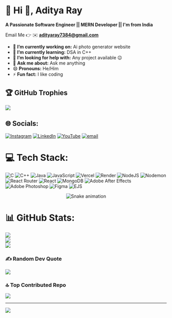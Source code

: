 # 💫 Hi 👋, Aditya Ray
**A Passionate Software Engineer || MERN Developer || I'm from India**

Email Me 👉 ✉️ **adityaray7384@gmail.com**

- 🔭 **I’m currently working on:** Ai photo generator website
- 🌱 **I’m currently learning:** DSA in C++
- 🤔 **I’m looking for help with:** Any project available 😉
- 💬 **Ask me about:** Ask me anything
- 😄 **Pronouns:** He/Him
- ⚡ **Fun fact:** I like coding

## 🏆 GitHub Trophies
![](https://github-profile-trophy.vercel.app/?username=adityaray123&theme=radical&no-frame=false&no-bg=true&margin-w=4)

## 🌐 Socials:
[![Instagram](https://img.shields.io/badge/Instagram-%23E4405F.svg?logo=Instagram&logoColor=white)](https://instagram.com/not_adityyaa) [![LinkedIn](https://img.shields.io/badge/LinkedIn-%230077B5.svg?logo=linkedin&logoColor=white)](https://linkedin.com/in/aditya-ray-901453246) [![YouTube](https://img.shields.io/badge/YouTube-%23FF0000.svg?logo=YouTube&logoColor=white)](https://youtube.com/@Adityae) [![email](https://img.shields.io/badge/Email-D14836?logo=gmail&logoColor=white)](mailto:adityaray7384@gmail.com) 



# 💻 Tech Stack:
![C](https://img.shields.io/badge/c-%2300599C.svg?style=for-the-badge&logo=c&logoColor=white) ![C++](https://img.shields.io/badge/c++-%2300599C.svg?style=for-the-badge&logo=c%2B%2B&logoColor=white) ![Java](https://img.shields.io/badge/java-%23ED8B00.svg?style=for-the-badge&logo=openjdk&logoColor=white) ![JavaScript](https://img.shields.io/badge/javascript-%23323330.svg?style=for-the-badge&logo=javascript&logoColor=%23F7DF1E) ![Vercel](https://img.shields.io/badge/vercel-%23000000.svg?style=for-the-badge&logo=vercel&logoColor=white) ![Render](https://img.shields.io/badge/Render-%46E3B7.svg?style=for-the-badge&logo=render&logoColor=white) ![NodeJS](https://img.shields.io/badge/node.js-6DA55F?style=for-the-badge&logo=node.js&logoColor=white) ![Nodemon](https://img.shields.io/badge/NODEMON-%23323330.svg?style=for-the-badge&logo=nodemon&logoColor=%BBDEAD) ![React Router](https://img.shields.io/badge/React_Router-CA4245?style=for-the-badge&logo=react-router&logoColor=white) ![React](https://img.shields.io/badge/react-%2320232a.svg?style=for-the-badge&logo=react&logoColor=%2361DAFB) ![MongoDB](https://img.shields.io/badge/MongoDB-%234ea94b.svg?style=for-the-badge&logo=mongodb&logoColor=white) ![Adobe After Effects](https://img.shields.io/badge/Adobe%20After%20Effects-9999FF.svg?style=for-the-badge&logo=Adobe%20After%20Effects&logoColor=white) ![Adobe Photoshop](https://img.shields.io/badge/adobe%20photoshop-%2331A8FF.svg?style=for-the-badge&logo=adobe%20photoshop&logoColor=white) ![Figma](https://img.shields.io/badge/figma-%23F24E1E.svg?style=for-the-badge&logo=figma&logoColor=white) ![EJS](https://img.shields.io/badge/ejs-%23B4CA65.svg?style=for-the-badge&logo=ejs&logoColor=black)

<!-- Snake Game Repo View -->

<div align="center">
  <img src="https://profile-readme-generator.com/assets/snake.svg" alt="Snake animation" />
</div>

# 📊 GitHub Stats:
![](https://github-readme-stats.vercel.app/api?username=adityaray123&theme=gruvbox&hide_border=false&include_all_commits=true&count_private=false)<br/>
![](https://nirzak-streak-stats.vercel.app/?user=adityaray123&theme=gruvbox&hide_border=false)<br/>
![](https://github-readme-stats.vercel.app/api/top-langs/?username=adityaray123&theme=gruvbox&hide_border=false&include_all_commits=true&count_private=false&layout=compact)



### ✍️ Random Dev Quote
![](https://quotes-github-readme.vercel.app/api?type=horizontal&theme=radical)

### 🔝 Top Contributed Repo
![](https://github-contributor-stats.vercel.app/api?username=adityaray123&limit=5&theme=dark&combine_all_yearly_contributions=true)

---
[![](https://visitcount.itsvg.in/api?id=adityaray123&icon=0&color=0)](https://visitcount.itsvg.in)

<!-- Proudly created with GPRM ( https://gprm.itsvg.in ) -->
